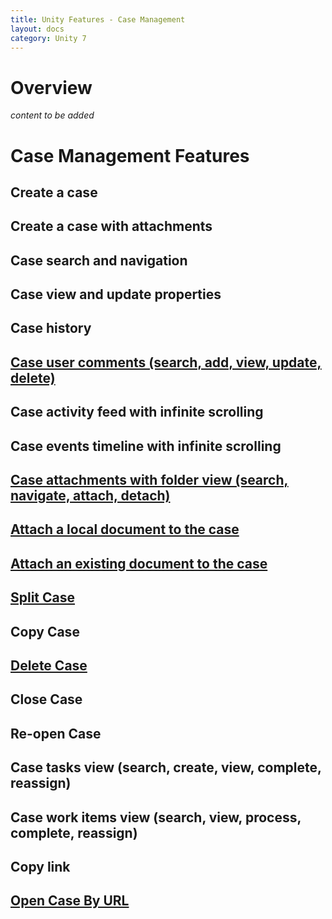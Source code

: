 ```yaml
---
title: Unity Features - Case Management
layout: docs
category: Unity 7
---
```

# Overview

*content to be added*

# Case Management Features

## Create a case
## Create a case with attachments 
## Case search and navigation
## Case view and update properties 
## Case history
## [Case user comments (search, add, view, update, delete)](case-management/case-user-comments.md)   
## Case activity feed with infinite scrolling
## Case events timeline with infinite scrolling
## [Case attachments with folder view (search, navigate, attach, detach)](case-management/case-attachments.md) 
## [Attach a local document to the case](case-management/attach-document.md)
## [Attach an existing document to the case](case-management/attach-existing-document.md) 
## [Split Case](case-management/split-case.md)
## Copy Case
## [Delete Case](case-management/delete-case.md)
## Close Case 
## Re-open Case
## Case tasks view (search, create, view, complete, reassign) 
## Case work items view (search, view, process, complete, reassign) 
## Copy link
## [Open Case By URL](case-management/open-case-by-url.md)
  